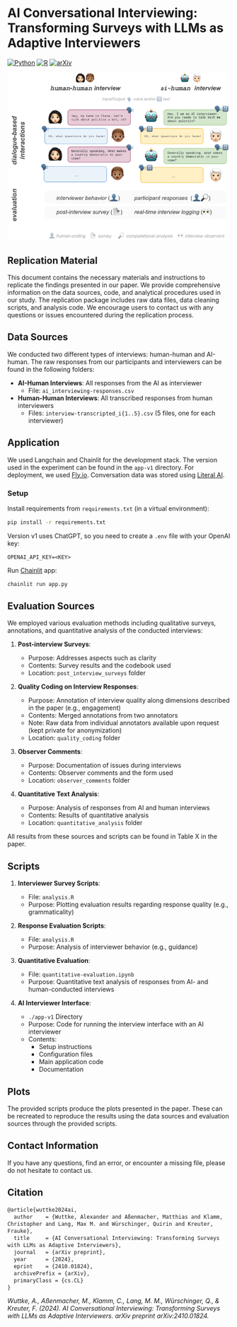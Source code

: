 
# AI Conversational Interviewing: Transforming Surveys with LLMs as Adaptive Interviewers
[![Python](https://img.shields.io/badge/Python-3776AB?logo=python&logoColor=fff)](#)
[![R](https://img.shields.io/badge/R-%23276DC3.svg?logo=r&logoColor=white)](#)
[![arXiv](https://img.shields.io/badge/arXiv-2410.01824-b31b1b.svg)](https://arxiv.org/abs/2410.01824)
<p align="center">
<img src="plots/illustration_example_setting_v5.png" style="width: 500px; height: auto;">
</p>

## Replication Material

This document contains the necessary materials and instructions to replicate the findings presented in our paper. We provide comprehensive information on the data sources, code, and analytical procedures used in our study. The replication package includes raw data files, data cleaning scripts, and analysis code. We encourage users to contact us with any questions or issues encountered during the replication process.

## Data Sources

We conducted two different types of interviews: human-human and AI-human. The raw responses from our participants and interviewers can be found in the following folders:

* **AI-Human Interviews**: All responses from the AI as interviewer
  - File: `ai_interviewing-responses.csv`
* **Human-Human Interviews**: All transcribed responses from human interviewers
  - Files: `interview-transcripted_i{1..5}.csv` (5 files, one for each interviewer)

## Application
We used Langchain and Chainlit for the development stack. The version used in the experiment can be found in the `app-v1` directory. For deployment, we used [Fly.io](https://fly.io/). Conversation data was stored using [Literal AI](https://getliteral.ai/).


### Setup
Install requirements from `requirements.txt` (in a virtual environment):

```sh
pip install -r requirements.txt
```

Version v1 uses ChatGPT, so you need to create a `.env` file with your OpenAI key:

```
OPENAI_API_KEY=<KEY>
```

Run [Chainlit](https://chainlit.io/) app:

```sh
chainlit run app.py
```



## Evaluation Sources

We employed various evaluation methods including qualitative surveys, annotations, and quantitative analysis of the conducted interviews:

1. **Post-interview Surveys**: 
   - Purpose: Addresses aspects such as clarity
   - Contents: Survey results and the codebook used
   - Location: `post_interview_surveys` folder

2. **Quality Coding on Interview Responses**: 
   - Purpose: Annotation of interview quality along dimensions described in the paper (e.g., engagement)
   - Contents: Merged annotations from two annotators
   - Note: Raw data from individual annotators available upon request (kept private for anonymization)
   - Location: `quality_coding` folder

3. **Observer Comments**: 
   - Purpose: Documentation of issues during interviews
   - Contents: Observer comments and the form used
   - Location: `observer_comments` folder

4. **Quantitative Text Analysis**: 
   - Purpose: Analysis of responses from AI and human interviews
   - Contents: Results of quantitative analysis
   - Location: `quantitative_analysis` folder

All results from these sources and scripts can be found in Table X in the paper.

## Scripts

1. **Interviewer Survey Scripts**: 
   - File: `analysis.R`
   - Purpose: Plotting evaluation results regarding response quality (e.g., grammaticality)

2. **Response Evaluation Scripts**: 
   - File: `analysis.R`
   - Purpose: Analysis of interviewer behavior (e.g., guidance)

3. **Quantitative Evaluation**: 
   - File: `quantitative-evaluation.ipynb`
   - Purpose: Quantitative text analysis of responses from AI- and human-conducted interviews

4. **AI Interviewer Interface**:
   - `./app-v1` Directory
   - Purpose: Code for running the interview interface with an AI interviewer
   - Contents: 
     - Setup instructions
     - Configuration files
     - Main application code
     - Documentation

## Plots

The provided scripts produce the plots presented in the paper. These can be recreated to reproduce the results using the data sources and evaluation sources through the provided scripts.

## Contact Information

If you have any questions, find an error, or encounter a missing file, please do not hesitate to contact us.

## Citation

```
@article{wuttke2024ai,
  author    = {Wuttke, Alexander and Aßenmacher, Matthias and Klamm, Christopher and Lang, Max M. and Würschinger, Quirin and Kreuter, Frauke},
  title     = {AI Conversational Interviewing: Transforming Surveys with LLMs as Adaptive Interviewers},
  journal   = {arXiv preprint},
  year      = {2024},
  eprint    = {2410.01824},
  archivePrefix = {arXiv},
  primaryClass = {cs.CL}
}
```
*Wuttke, A., Aßenmacher, M., Klamm, C., Lang, M. M., Würschinger, Q., & Kreuter, F. (2024). AI Conversational Interviewing: Transforming Surveys with LLMs as Adaptive Interviewers. arXiv preprint arXiv:2410.01824.*
